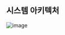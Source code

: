 ## 시스템 아키텍처
![image](https://github.com/golapadeok/fluo-be/assets/30854018/13a526c7-d78d-4ecd-acce-fc04c9a4f9f2)


